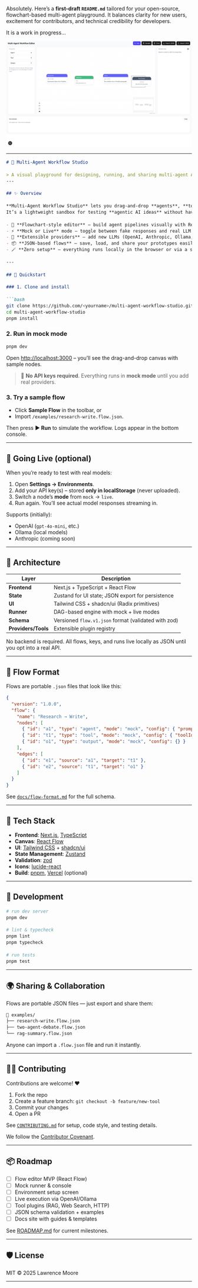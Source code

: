 Absolutely. Here’s a **first-draft `README.md`** tailored for your open-source, flowchart-based multi-agent playground. It balances clarity for new users, excitement for contributors, and technical credibility for developers.

It is a work in progress...

<img src="docs/screenshot.png" alt="screenshot" width="640" />

---

````markdown
# 🧠 Multi-Agent Workflow Studio

> A visual playground for designing, running, and sharing multi-agent AI workflows — no backend, no setup, no hassle.
---

## ✨ Overview

**Multi-Agent Workflow Studio** lets you drag-and-drop **agents**, **tools**, and **outputs** into a visual flowchart, connect them, and instantly simulate how they interact.  
It’s a lightweight sandbox for testing **agentic AI ideas** without having to spin up servers, write glue code, or manage APIs.

- 🧩 **Flowchart-style editor** – build agent pipelines visually with React Flow.  
- ⚡ **Mock or Live** mode – toggle between fake responses and real LLM calls.  
- 🔌 **Extensible providers** – add new LLMs (OpenAI, Anthropic, Ollama, etc.) via small adapter files.  
- 📦 **JSON-based flows** – save, load, and share your prototypes easily.  
- 🪄 **Zero setup** – everything runs locally in the browser or via a single Next.js dev server.

---

## 🚀 Quickstart

### 1. Clone and install

```bash
git clone https://github.com/<yourname>/multi-agent-workflow-studio.git
cd multi-agent-workflow-studio
pnpm install
````

### 2. Run in mock mode

```bash
pnpm dev
```

Open [http://localhost:3000](http://localhost:3000) – you’ll see the drag-and-drop canvas with sample nodes.

> 🧩 **No API keys required**.
> Everything runs in **mock mode** until you add real providers.

### 3. Try a sample flow

* Click **Sample Flow** in the toolbar, or
* Import `/examples/research-write.flow.json`.

Then press **▶ Run** to simulate the workflow. Logs appear in the bottom console.

---

## 🔑 Going Live (optional)

When you’re ready to test with real models:

1. Open **Settings → Environments**.
2. Add your API key(s) – stored **only in localStorage** (never uploaded).
3. Switch a node’s **mode** from `mock` → `live`.
4. Run again. You’ll see actual model responses streaming in.

Supports (initially):

* OpenAI (`gpt-4o-mini`, etc.)
* Ollama (local models)
* Anthropic (coming soon)

---

## 🧱 Architecture

| Layer               | Description                                          |
| ------------------- | ---------------------------------------------------- |
| **Frontend**        | Next.js + TypeScript + React Flow                    |
| **State**           | Zustand for UI state; JSON export for persistence    |
| **UI**              | Tailwind CSS + shadcn/ui (Radix primitives)          |
| **Runner**          | DAG-based engine with mock + live modes              |
| **Schema**          | Versioned `flow.v1.json` format (validated with zod) |
| **Providers/Tools** | Extensible plugin registry                           |

No backend is required.
All flows, keys, and runs live locally as JSON until you opt into a real API.

---

## 🧩 Flow Format

Flows are portable `.json` files that look like this:

```json
{
  "version": "1.0.0",
  "flow": {
    "name": "Research → Write",
    "nodes": [
      { "id": "a1", "type": "agent", "mode": "mock", "config": { "prompt": "Summarize topic." } },
      { "id": "t1", "type": "tool", "mode": "mock", "config": { "toolId": "web-search" } },
      { "id": "o1", "type": "output", "mode": "mock", "config": {} }
    ],
    "edges": [
      { "id": "e1", "source": "a1", "target": "t1" },
      { "id": "e2", "source": "t1", "target": "o1" }
    ]
  }
}
```

See [`docs/flow-format.md`](docs/flow-format.md) for the full schema.

---

## 🧰 Tech Stack

* **Frontend**: [Next.js](https://nextjs.org/), [TypeScript](https://www.typescriptlang.org/)
* **Canvas**: [React Flow](https://reactflow.dev/)
* **UI**: [Tailwind CSS](https://tailwindcss.com/) + [shadcn/ui](https://ui.shadcn.com/)
* **State Management**: [Zustand](https://zustand-demo.pmnd.rs/)
* **Validation**: [zod](https://zod.dev/)
* **Icons**: [lucide-react](https://lucide.dev/)
* **Build**: [pnpm](https://pnpm.io/), [Vercel](https://vercel.com/) (optional)

---

## 🧪 Development

```bash
# run dev server
pnpm dev

# lint & typecheck
pnpm lint
pnpm typecheck

# run tests
pnpm test
```

---

## 🌍 Sharing & Collaboration

Flows are portable JSON files — just export and share them:

```bash
📁 examples/
├── research-write.flow.json
├── two-agent-debate.flow.json
└── rag-summary.flow.json
```

Anyone can import a `.flow.json` file and run it instantly.

---

## 🧑‍💻 Contributing

Contributions are welcome! ❤️

1. Fork the repo
2. Create a feature branch:
   `git checkout -b feature/new-tool`
3. Commit your changes
4. Open a PR

See [`CONTRIBUTING.md`](CONTRIBUTING.md) for setup, code style, and testing details.

We follow the [Contributor Covenant](CODE_OF_CONDUCT.md).

---

## 📦 Roadmap

* [ ] Flow editor MVP (React Flow)
* [ ] Mock runner & console
* [ ] Environment setup screen
* [ ] Live execution via OpenAI/Ollama
* [ ] Tool plugins (RAG, Web Search, HTTP)
* [ ] JSON schema validation + examples
* [ ] Docs site with guides & templates

See [ROADMAP.md](docs/ROADMAP.md) for current milestones.

---

## 🛡️ License

MIT © 2025 Lawrence Moore

---

